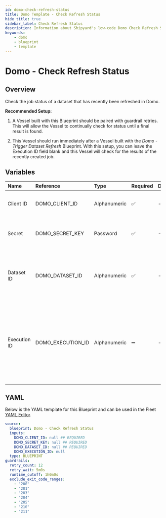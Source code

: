 ```yaml
---
id: domo-check-refresh-status
title: Domo Template - Check Refresh Status
hide_title: true
sidebar_label: Check Refresh Status
description: Information about Shipyard's low-code Domo Check Refresh Status blueprint. Check the status of a recently refreshed dataset in Domo. 
keywords:
    - domo
    - blueprint
    - template
---
```


# Domo - Check Refresh Status

## Overview
Check the job status of a dataset that has recently been refreshed in Domo.

**Recommended Setup:**

1. A Vessel built with this Blueprint should be paired with guardrail retries. This will allow the Vessel to continually check for status until a final result is found.

2. This Vessel should run immediately after a Vessel built with the _Domo - Trigger Dataset Refresh_ Blueprint. With this setup, you can leave the Execution ID field blank and this Vessel will check for the results of the recently created job.


## Variables

| Name | Reference | Type | Required | Default | Options | Description |
|:-----|:----------|:-----|:---------|:--------|:--------|:------------|
| Client ID | DOMO_CLIENT_ID  | Alphanumeric |:white_check_mark: | - | - | Client ID of your organization's Domo App. |
| Secret | DOMO_SECRET_KEY  | Password |:white_check_mark: | - | - | Secret associated with the provided Client ID. |
| Dataset ID | DOMO_DATASET_ID  | Alphanumeric |:white_check_mark: | - | - | UUID of the dataset you want to download, typically found at the end of the URL. |
| Execution ID | DOMO_EXECUTION_ID  | Alphanumeric |:heavy_minus_sign: | - | - | The ID of a specific execution you check the status of. If left blank, will try to find the execution ID from an "Refresh Dataset" Vessel that ran upstream. |


## YAML
Below is the YAML template for this Blueprint and can be used in the Fleet [YAML Editor](../../reference/fleets/yaml-editor.md).
```yaml
source:
  blueprint: Domo - Check Refresh Status
  inputs:
    DOMO_CLIENT_ID: null ## REQUIRED
    DOMO_SECRET_KEY: null ## REQUIRED
    DOMO_DATASET_ID: null ## REQUIRED
    DOMO_EXECUTION_ID: null 
  type: BLUEPRINT
guardrails:
  retry_count: 12
  retry_wait: 5m0s
  runtime_cutoff: 1h0m0s
  exclude_exit_code_ranges:
    - "200"
    - "201"
    - "203"
    - "204"
    - "205"
    - "210"
    - "211"
```
